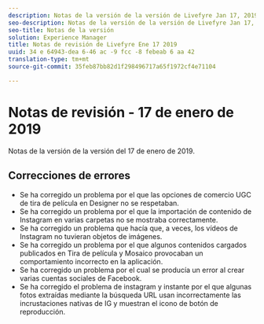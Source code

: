 ```yaml
---
description: Notas de la versión de la versión de Livefyre Jan 17, 2019.
seo-description: Notas de la versión de la versión de Livefyre Jan 17, 2019.
seo-title: Notas de la versión
solution: Experience Manager
title: Notas de revisión de Livefyre Ene 17 2019
uuid: 34 e 64943-dea 6-46 ac -9 fcc -8 febeab 6 aa 42
translation-type: tm+mt
source-git-commit: 35feb87bb82d1f298496717a65f1972cf4e71104

---
```



# Notas de revisión - 17 de enero de 2019

Notas de la versión de la versión del 17 de enero de 2019.

## Correcciones de errores

* Se ha corregido un problema por el que las opciones de comercio UGC de tira de película en Designer no se respetaban.
* Se ha corregido un problema por el que la importación de contenido de Instagram en varias carpetas no se mostraba correctamente.
* Se ha corregido un problema que hacía que, a veces, los vídeos de Instagram no tuvieran objetos de imágenes.
* Se ha corregido un problema por el que algunos contenidos cargados publicados en Tira de película y Mosaico provocaban un comportamiento incorrecto en la aplicación.
* Se ha corregido un problema por el cual se producía un error al crear varias cuentas sociales de Facebook.
* Se ha corregido el problema de instagram y instante por el que algunas fotos extraídas mediante la búsqueda URL usan incorrectamente las incrustaciones nativas de IG y muestran el icono de botón de reproducción.
